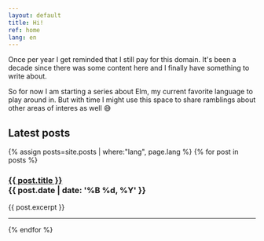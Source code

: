```yaml
---
layout: default
title: Hi!
ref: home
lang: en
---
```


Once per year I get reminded that I still pay for this domain. It's been a decade since there was some content here and I finally have something to write about.

So for now I am starting a series about Elm, my current favorite language to play around in. But with time I might use this space to share ramblings about other areas of interes as well 😅

## Latest posts
{% assign posts=site.posts | where:"lang", page.lang %}
{% for post in posts %}
  <h3>
    <div><a href="{{ post.url }}">{{ post.title }}</a></div>
    <div class="post-date">{{ post.date | date: '%B %d, %Y' }}</div>
  </h3>
  {{ post.excerpt }}
  <hr />
{% endfor %}
